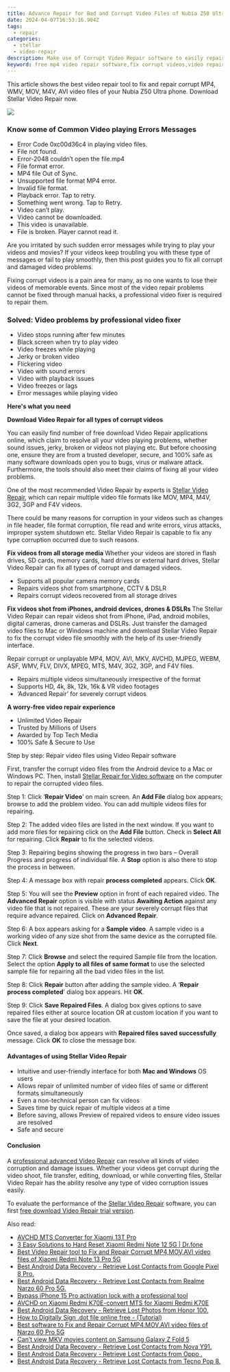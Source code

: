 ```yaml
---
title: Advance Repair for Bad and Corrupt Video Files of Nubia Z50 Ultra
date: 2024-04-07T16:53:16.904Z
tags: 
  - repair
categories: 
  - stellar
  - video-repair
description: Make use of Corrupt Video Repair software to easily repair any of the video file with Nubia Z50 Ultra phone; it requires just few steps to repair any of the damaged or corrupted video files.
keyword: free mp4 video repair software,fix corrupt videos,video repair free,free video repair,free video repair software,play corrupt video files
---
```


<div class="atpl-content atpl-for-stellar-video-repair mobile-video-repair">

<div class="atpl-post-description-part-1">
<div class="tpl-content-sub-paragraph-content">
  <p>
This article shows the best video repair tool to fix and repair corrupt MP4, WMV, MOV, M4V, AVI video files of your Nubia Z50 Ultra phone. Download Stellar Video Repair now.
  </p>
</div>
</div>

<img src="https://img0mobiles.techidaily.com/images/best-assets/devices/nubia/nubia-z50-ultra/4.jpg" class="atpl-imgstyle"/>

<div class="atpl-post-description-part-2">
<div class="tpl-content-sub-paragraph-content">
<p>
<h3>Know some of Common Video playing Errors Messages</h3>
<ul>
  <li>Error Code 0xc00d36c4 in playing video files.</li>
  <li>File not found.</li>
  <li>Error-2048 couldn’t open the file.mp4</li>
  <li>File format error.</li>
  <li>MP4 file Out of Sync.</li>
  <li>Unsupported file format MP4 error.</li>
  <li>Invalid file format.</li>
  <li>Playback error. Tap to retry.</li>
  <li>Something went wrong. Tap to Retry.</li>
  <li>Video can’t play.</li>
  <li>Video cannot be downloaded.</li>
  <li>This video is unavailable.</li>
  <li>File is broken. Player cannot read it.</li>
</ul>
Are you irritated by such sudden error messages while trying to play your videos and movies? If your videos keep troubling you with these type of messages or fail to play smoothly, then this post guides you to fix all corrupt and damaged video problems.

Fixing corrupt videos is a pain area for many, as no one wants to lose their videos of memorable events. Since most of the video repair problems cannot be fixed through manual hacks, a professional video fixer is required to repair them.

<h3>Solved: Video problems by professional video fixer</h3>
<ul>
  <li>Video stops running after few minutes</li>
  <li>Black screen when try to play video</li>
  <li>Video freezes while playing</li>
  <li>Jerky or broken video</li>
  <li>Flickering video</li>
  <li>Video with sound errors</li>
  <li>Video with playback issues</li>
  <li>Video freezes or lags</li>
  <li>Error messages while playing video</li>
</ul>
</p>
</div>


</div>

<strong>Here's what you need</strong>
<div class="tpl-content-sub-paragraph-content">

<strong>Download Video Repair for all types of corrupt videos</strong>
<p>
You can easily find number of free download Video Repair applications online, which claim to resolve all your video playing problems, whether sound issues, jerky, broken or videos not playing etc. But before choosing one, ensure they are from a trusted developer, secure, and 100% safe as many software downloads open you to bugs, virus or malware attack. Furthermore, the tools should also meet their claims of fixing all your video problems.

One of the most recommended Video Repair by experts is <a href="https://tools.techidaily.com/stellar-video-repair/" >Stellar Video Repair</a>, which can repair multiple video file formats like MOV, MP4, M4V, 3G2, 3GP and F4V videos.

There could be many reasons for corruption in your videos such as changes in file header, file format corruption, file read and write errors, virus attacks, improper system shutdown etc. Stellar Video Repair is capable to fix any type corruption occurred due to such reasons.

</p>
</div>



<div class="tpl-content-sub-paragraph-content">
<p>
<strong>Fix videos from all storage media</strong>
Whether your videos are stored in flash drives, SD cards, memory cards, hard drives or external hard drives, Stellar Video Repair can fix all types of corrupt and damaged videos.


- Supports all popular camera memory cards
- Repairs videos shot from smartphone, CCTV & DSLR
- Repairs corrupt videos recovered from all storage drives


<strong>Fix videos shot from iPhones, android devices, drones & DSLRs </strong>
The Stellar Video Repair can repair videos shot from iPhone, iPad, android mobiles, digital cameras, drone cameras and DSLRs. Just transfer the damaged video files to Mac or Windows machine and download Stellar Video Repair to fix the corrupt video file smoothly with the help of its user-friendly interface.


Repair corrupt or unplayable MP4, MOV, AVI, MKV, AVCHD, MJPEG, WEBM, ASF, WMV, FLV, DIVX, MPEG, MTS, M4V, 3G2, 3GP, and F4V files.

- Repairs multiple videos simultaneously irrespective of the format
- Supports HD, 4k, 8k, 12k, 16k & VR video footages
- ‘Advanced Repair’ for severely corrupt videos

**A worry-free video repair experience**

- Unlimited Video Repair
- Trusted by Millions of Users
- Awarded by Top Tech Media
- 100% Safe & Secure to Use


</p>
</div>

<div class="atpl-step-part-style">Step by step: Repair video files using Video Repair software</div>

First, transfer the corrupt video files from the Android device to a Mac or Windows PC. Then, install <a href="https://tools.techidaily.com/stellar-video-repair/" >Stellar Repair for Video software</a> on the computer to repair the corrupted video files.

<span class="atpl-stepstyle-a"><span>Step 1: </span></span> Click ‘<strong>Repair Video</strong>’ on main screen. An <strong>Add File</strong> dialog box appears; browse to add the problem video. You can add multiple videos files for repairing.
<img src="https://tools.techidaily.com/images/apps/stellar/stellar-repair-for-video/solutions/common/main-screen.jpg"  alt="" />

<span class="atpl-stepstyle-a"><span>Step 2: </span></span> The added video files are listed in the next window. If you want to add more files for repairing click on the <strong>Add File</strong> button. Check in <strong>Select All</strong> for repairing. Click <strong>Repair</strong> to fix the selected videos.
<img src="https://tools.techidaily.com/images/apps/stellar/stellar-repair-for-video/solutions/common/video-file-listed.jpg"  alt="" />

<span class="atpl-stepstyle-a"><span>Step 3: </span></span> Repairing begins showing the progress in two bars – Overall Progress and progress of individual file. A <strong>Stop</strong> option is also there to stop the process in between.
<img src="https://tools.techidaily.com/images/apps/stellar/stellar-repair-for-video/solutions/common/video-file-fixing.jpg"  alt="" />

<span class="atpl-stepstyle-a"><span>Step 4: </span></span> A message box with repair <strong>process completed</strong> appears. Click <strong>OK</strong>.
<img src="https://tools.techidaily.com/images/apps/stellar/stellar-repair-for-video/solutions/common/repair-process-completed.jpg"  alt="" />

<span class="atpl-stepstyle-a"><span>Step 5: </span></span> You will see the <strong>Preview</strong> option in front of each repaired video. The <strong>Advanced Repair</strong> option is visible with status <strong>Awaiting Action</strong> against any video file that is not repaired. These are your severely corrupt files that require advance repaired. Click on <strong>Advanced Repair</strong>.
<img src="https://tools.techidaily.com/images/apps/stellar/stellar-repair-for-video/solutions/common/advanced-repair-screen.png"  alt="" />

<span class="atpl-stepstyle-a"><span>Step 6: </span></span> A box appears asking for a <strong>Sample video</strong>. A sample video is a working video of any size shot from the same device as the corrupted file. Click <strong>Next</strong>.
<img src="https://tools.techidaily.com/images/apps/stellar/stellar-repair-for-video/solutions/common/sample-video.jpg"  alt="" />

<span class="atpl-stepstyle-a"><span>Step 7: </span></span> Click <strong>Browse</strong> and select the required Sample file from the location. Select the option <strong>Apply to all files of same format</strong> to use the selected sample file for repairing all the bad video files in the list.
<img src="https://tools.techidaily.com/images/apps/stellar/stellar-repair-for-video/solutions/common/add-sample-video.png"  alt="" />

<span class="atpl-stepstyle-a"><span>Step 8: </span></span> Click <strong>Repair</strong> button after adding the sample video. A ‘<strong>Repair process completed</strong>’ dialog box appears. Hit <strong>OK</strong>.
<img src="https://tools.techidaily.com/images/apps/stellar/stellar-repair-for-video/solutions/common/video-file-repaired-success.png"  alt="" />

<span class="atpl-stepstyle-a"><span>Step 9: </span></span> Click <strong>Save Repaired Files</strong>. A dialog box gives options to save repaired files either at source location OR at custom location if you want to save the file at your desired location.
<img src="https://tools.techidaily.com/images/apps/stellar/stellar-repair-for-video/solutions/common/save-repaired-files.jpg"  alt="" />

Once saved, a dialog box appears with <strong>Repaired files saved successfully</strong> message. Click <strong>OK</strong> to close the message box.


<h4>Advantages of using Stellar Video Repair</h4>
<ul>
  <li>Intuitive and user-friendly interface for both <strong>Mac and Windows</strong> OS users</li>
  <li>Allows repair of unlimited number of video files of same or different formats simultaneously</li>
  <li>Even a non-technical person can fix videos</li>
  <li>Saves time by quick repair of multiple videos at a time</li>
  <li>Before saving, allows Preview of repaired videos to ensure video issues are resolved</li>
  <li>Safe and secure</li>
</ul>

<h4>Conclusion</h4>

A <a href="https://tools.techidaily.com/stellar-video-repair/" >professional advanced Video Repair</a> can resolve all kinds of video corruption and damage issues. Whether your videos get corrupt during the video shoot, file transfer, editing, download, or while converting files, Stellar Video Repair has the ability resolve any type of video corruption issues easily.

To evaluate the performance of the <a href="https://tools.techidaily.com/stellar-video-repair/" >Stellar Video Repair</a> software, you can first <a href="https://tools.techidaily.com/stellar-video-repair/" >free download Video Repair trial version</a>.



<ins class="adsbygoogle"
     style="display:block"
     data-ad-client="ca-pub-7571918770474297"
     data-ad-slot="8358498916"
     data-ad-format="auto"
     data-full-width-responsive="true"></ins>
     
</div>
<span class="atpl-alsoreadstyle">Also read:</span>
<div><ul>
<li><a href="https://phone-solutions.techidaily.com/avchd-mts-converter-for-xiaomi-13t-pro-by-aiseesoft-video-converter-play-mts-on-android/" ><u>AVCHD MTS Converter for Xiaomi 13T Pro</u></a></li>
<li><a href="https://phone-solutions.techidaily.com/3-easy-solutions-to-hard-reset-xiaomi-redmi-note-12-5g-drfone-by-drfone-reset-android-reset-android/" ><u>3 Easy Solutions to Hard Reset Xiaomi Redmi Note 12 5G | Dr.fone</u></a></li>
<li><a href="https://phone-solutions.techidaily.com/best-video-repair-tool-to-fix-and-repair-corrupt-mp4-mov-avi-video-files-of-xiaomi-redmi-note-13-pro-5g-by-stellar-video-repair-mobile-video-repair/" ><u>Best Video Repair tool to Fix and Repair Corrupt MP4,MOV,AVI video files of Xiaomi Redmi Note 13 Pro 5G</u></a></li>
<li><a href="https://phone-solutions.techidaily.com/best-android-data-recovery-retrieve-lost-contacts-from-google-pixel-8-pro-by-fonelab-android-recover-contacts/" ><u>Best Android Data Recovery - Retrieve Lost Contacts from Google Pixel 8 Pro.</u></a></li>
<li><a href="https://phone-solutions.techidaily.com/best-android-data-recovery-retrieve-lost-contacts-from-realme-narzo-60-pro-5g-by-fonelab-android-recover-contacts/" ><u>Best Android Data Recovery - Retrieve Lost Contacts from Realme Narzo 60 Pro 5G.</u></a></li>
<li><a href="https://phone-solutions.techidaily.com/bypass-iphone-15-pro-activation-lock-with-a-professional-tool-by-drfone-ios-unlock-ios-unlock/" ><u>Bypass iPhone 15 Pro activation lock with a professional tool</u></a></li>
<li><a href="https://phone-solutions.techidaily.com/avchd-on-xiaomi-redmi-k70e-convert-mts-for-xiaomi-redmi-k70e-by-aiseesoft-video-converter-play-mts-on-android/" ><u>AVCHD on Xiaomi Redmi K70E-convert MTS for Xiaomi Redmi K70E</u></a></li>
<li><a href="https://phone-solutions.techidaily.com/best-android-data-recovery-retrieve-lost-photos-from-honor-100-by-fonelab-android-recover-photos/" ><u>Best Android Data Recovery - Retrieve Lost Photos from Honor 100.</u></a></li>
<li><a href="https://phone-solutions.techidaily.com/how-to-digitally-sign-dot-file-online-free-tutorial-by-ldigisigner-sign-a-word-sign-a-word/" ><u>How to Digitally Sign .dot file online free - (Tutorial)</u></a></li>
<li><a href="https://phone-solutions.techidaily.com/best-software-to-fix-and-repair-corrupt-mp4-mov-avi-video-files-of-narzo-60-pro-5g-by-stellar-video-repair-mobile-video-repair/" ><u>Best software to Fix and Repair Corrupt MP4,MOV,AVI video files of Narzo 60 Pro 5G</u></a></li>
<li><a href="https://phone-solutions.techidaily.com/can-t-view-mkv-movies-content-on-samsung-galaxy-z-fold-5-by-aiseesoft-video-converter-play-mkv-on-android/" ><u>Can’t view MKV movies content on Samsung Galaxy Z Fold 5</u></a></li>
<li><a href="https://phone-solutions.techidaily.com/best-android-data-recovery-retrieve-lost-contacts-from-nova-y91-by-fonelab-android-recover-contacts/" ><u>Best Android Data Recovery - Retrieve Lost Contacts from Nova Y91.</u></a></li>
<li><a href="https://phone-solutions.techidaily.com/best-android-data-recovery-retrieve-lost-contacts-from-oppo-by-fonelab-android-recover-contacts/" ><u>Best Android Data Recovery - Retrieve Lost Contacts from Oppo .</u></a></li>
<li><a href="https://phone-solutions.techidaily.com/best-android-data-recovery-retrieve-lost-contacts-from-tecno-pop-8-by-fonelab-android-recover-contacts/" ><u>Best Android Data Recovery - Retrieve Lost Contacts from Tecno Pop 8.</u></a></li>
</ul></div>

